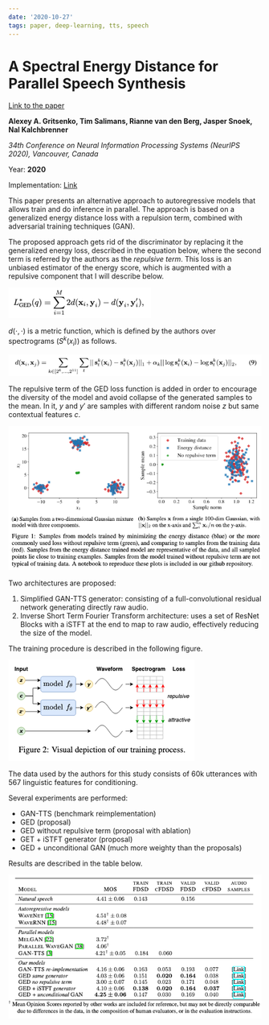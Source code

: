```yaml
---
date: '2020-10-27'
tags: paper, deep-learning, tts, speech
---
```

# A Spectral Energy Distance for Parallel Speech Synthesis

[Link to the paper](https://arxiv.org/abs/2008.01160)

**Alexey A. Gritsenko, Tim Salimans, Rianne van den Berg, Jasper Snoek, Nal Kalchbrenner**

*34th Conference on Neural Information Processing Systems (NeurIPS 2020), Vancouver, Canada*

Year: **2020**

Implementation: [Link](https://github.com/google-research/google-research/tree/master/ged_tts)

This paper presents an alternative approach to autoregressive models that allows train and do inference in parallel. The approach is based on a generalized energy distance loss with a repulsion term, combined with adversarial training techniques (GAN).

The proposed approach gets rid of the discriminator by replacing it the generalized energy loss, described in the equation below, where the second term is referred by the authors as the _repulsive term_. This loss is an unbiased estimator of the energy score, which is augmented with a repulsive component that I will describe below.

![](assets/gritsenko2020/ged.png)

$d(\cdot,\cdot)$ is a metric function, which is defined by the authors over spectrograms ($S^k(x_i)$) as follows.

![](assets/gritsenko2020/distance.png)

The repulsive term of the GED loss function is added in order to encourage the diversity of the model and avoid collapse of the generated samples to the mean. In it, $y$ and $y'$ are samples with different random noise $z$ but same contextual features $c$.

![](assets/gritsenko2020/repulsive_term.ong.png)

Two architectures are proposed:
1. Simplified GAN-TTS generator: consisting of a full-convolutional residual network generating directly raw audio.
2. Inverse Short Term Fourier Transform architecture: uses a set of ResNet Blocks with a iSTFT at the end to map to raw audio, effectively reducing the size of the model.


The training procedure is described in the following figure.

![](assets/gritsenko2020/train_procedure.png)

The data used by the authors for this study consists of 60k utterances with 567 linguistic features for conditioning.

Several experiments are performed:
- GAN-TTS (benchmark reimplementation)
- GED (proposal)
- GED without repulsive term (proposal with ablation)
- GET + iSTFT generator (proposal)
- GED + unconditional GAN (much more weighty than the proposals)

Results are described in the table below.

![](assets/gritsenko2020/results.png)